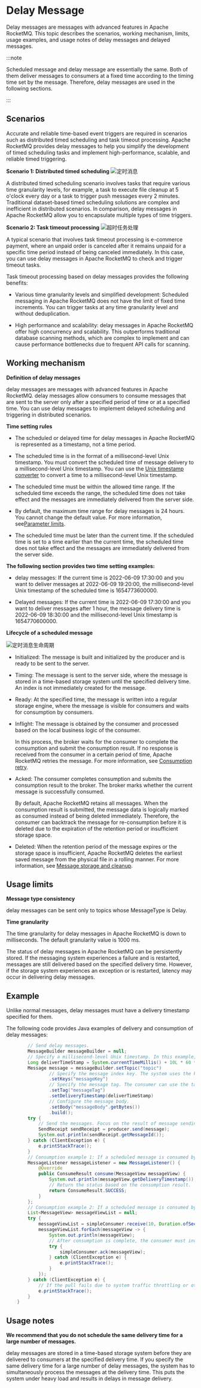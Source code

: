 # Delay Message

Delay messages are messages with advanced features in Apache RocketMQ. This topic describes the scenarios, working mechanism, limits, usage examples, and usage notes of delay messages and delayed messages.

:::note

Scheduled message and delay message are essentially the same. Both of them deliver messages to consumers at a fixed time according to the timing time set by the message. Therefore, delay messages are used in the following sections.

:::

## Scenarios

Accurate and reliable time-based event triggers are required in scenarios such as distributed timed scheduling and task timeout processing. Apache RocketMQ provides delay messages to help you simplify the development of timed scheduling tasks and implement high-performance, scalable, and reliable timed triggering.

**Scenario 1: Distributed timed scheduling**
![定时消息](../picture/v5/delaywork.png)

A distributed timed scheduling scenario involves tasks that require various time granularity levels, for example, a task to execute file cleanup at 5 o'clock every day or a task to trigger push messages every 2 minutes. Traditional dataset-based timed scheduling solutions are complex and inefficient in distributed scenarios. In comparison, delay messages in Apache RocketMQ allow you to encapsulate multiple types of time triggers.

**Scenario 2: Task timeout processing**
![超时任务处理](../picture/v5/scheduletask.png)

A typical scenario that involves task timeout processing is e-commerce payment, where an unpaid order is canceled after it remains unpaid for a specific time period instead of being canceled immediately. In this case, you can use delay messages in Apache RocketMQ to check and trigger timeout tasks.

Task timeout processing based on delay messages provides the following benefits:

* Various time granularity levels and simplified development: Scheduled messaging in Apache RocketMQ does not have the limit of fixed time increments. You can trigger tasks at any time granularity level and without deduplication.

* High performance and scalability: delay messages in Apache RocketMQ offer high concurrency and scalability. This outperforms traditional database scanning methods, which are complex to implement and can cause performance bottlenecks due to frequent API calls for scanning.

## Working mechanism

**Definition of delay messages**

delay messages are messages with advanced features in Apache RocketMQ. delay messages allow consumers to consume messages that are sent to the server only after a specified period of time or at a specified time. You can use delay messages to implement delayed scheduling and triggering in distributed scenarios.

**Time setting rules**

* The scheduled or delayed time for delay messages in Apache RocketMQ is represented as a timestamp, not a time period.

* The scheduled time is in the format of a millisecond-level Unix timestamp. You must convert the scheduled time of message delivery to a millisecond-level Unix timestamp. You can use the [Unix timestamp converter](https://www.unixtimestamp.com/) to convert a time to a millisecond-level Unix timestamp.

* The scheduled time must be within the allowed time range. If the scheduled time exceeds the range, the scheduled time does not take effect and the messages are immediately delivered from the server side.

* By default, the maximum time range for delay messages is 24 hours. You cannot change the default value. For more information, see[Parameter limits](../01-基础介绍/03limits.md).

* The scheduled time must be later than the current time. If the scheduled time is set to a time earlier than the current time, the scheduled time does not take effect and the messages are immediately delivered from the server side.


**The following section provides two time setting examples:**

* delay messages: If the current time is 2022-06-09 17:30:00 and you want to deliver messages at 2022-06-09 19:20:00, the millisecond-level Unix timestamp of the scheduled time is 1654773600000.

* Delayed messages: If the current time is 2022-06-09 17:30:00 and you want to deliver messages after 1 hour, the message delivery time is 2022-06-09 18:30:00 and the millisecond-level Unix timestamp is 1654770600000.

**Lifecycle of a scheduled message**

![定时消息生命周期](../picture/v5/lifecyclefordelay.png)

* Initialized: The message is built and initialized by the producer and is ready to be sent to the server.

* Timing: The message is sent to the server side, where the message is stored in a time-based storage system until the specified delivery time. An index is not immediately created for the message.

* Ready: At the specified time, the message is written into a regular storage engine, where the message is visible for consumers and waits for consumption by consumers.



* Inflight: The message is obtained by the consumer and processed based on the local business logic of the consumer.

  In this process, the broker waits for the consumer to complete the consumption and submit the consumption result. If no response is received from the consumer in a certain period of time, Apache RocketMQ retries the message. For more information, see [Consumption retry](../04-功能行为/10consumerretrypolicy.md).


* Acked: The consumer completes consumption and submits the consumption result to the broker. The broker marks whether the current message is successfully consumed.

  By default, Apache RocketMQ retains all messages. When the consumption result is submitted, the message data is logically marked as consumed instead of being deleted immediately. Therefore, the consumer can backtrack the message for re-consumption before it is deleted due to the expiration of the retention period or insufficient storage space.


* Deleted: When the retention period of the message expires or the storage space is insufficient, Apache RocketMQ deletes the earliest saved message from the physical file in a rolling manner. For more information, see [Message storage and cleanup](../04-功能行为/11messagestorepolicy.md).

## Usage limits

**Message type consistency**

delay messages can be sent only to topics whose MessageType is Delay.

**Time granularity**

The time granularity for delay messages in Apache RocketMQ is down to milliseconds. The default granularity value is 1000 ms.

The status of delay messages in Apache RocketMQ can be persistently stored. If the messaging system experiences a failure and is restarted, messages are still delivered based on the specified delivery time. However, if the storage system experiences an exception or is restarted, latency may occur in delivering delay messages.


## Example

Unlike normal messages, delay messages must have a delivery timestamp specified for them.

The following code provides Java examples of delivery and consumption of delay messages:

```java
        // Send delay messages.
        MessageBuilder messageBuilder = null;
        // Specify a millisecond-level Unix timestamp. In this example, the specified timestamp indicates that the message will be delivered in 10 minutes from the current time. 
        Long deliverTimeStamp = System.currentTimeMillis() + 10L * 60 * 1000;
        Message message = messageBuilder.setTopic("topic")
                // Specify the message index key. The system uses the key to locate the message. 
                .setKeys("messageKey")
                // Specify the message tag. The consumer can use the tag to filter messages. 
                .setTag("messageTag")
                .setDeliveryTimestamp(deliverTimeStamp)
                // Configure the message body.
                .setBody("messageBody".getBytes())
                .build();
        try {
            // Send the messages. Focus on the result of message sending and exceptions such as failures. 
            SendReceipt sendReceipt = producer.send(message);
            System.out.println(sendReceipt.getMessageId());
        } catch (ClientException e) {
            e.printStackTrace();
        }
        // Consumption example 1: If a scheduled message is consumed by a push consumer, the consumer needs to process the message only in the message listener. 
        MessageListener messageListener = new MessageListener() {
            @Override
            public ConsumeResult consume(MessageView messageView) {
                System.out.println(messageView.getDeliveryTimestamp());
                // Return the status based on the consumption result. 
                return ConsumeResult.SUCCESS;
            }
        };
        // Consumption example 2: If a scheduled message is consumed by a simple consumer, the consumer must obtain the message for consumption and submit the consumption result. 
        List<MessageView> messageViewList = null;
        try {
            messageViewList = simpleConsumer.receive(10, Duration.ofSeconds(30));
            messageViewList.forEach(messageView -> {
                System.out.println(messageView);
                // After consumption is complete, the consumer must invoke ACK to submit the consumption result. 
                try {
                    simpleConsumer.ack(messageView);
                } catch (ClientException e) {
                    e.printStackTrace();
                }
            });
        } catch (ClientException e) {
            // If the pull fails due to system traffic throttling or other reasons, you must re-initiate the request to obtain the message. 
            e.printStackTrace();
        }
    }
```



## Usage notes

**We recommend that you do not schedule the same delivery time for a large number of messages.**

delay messages are stored in a time-based storage system before they are delivered to consumers at the specified delivery time. If you specify the same delivery time for a large number of delay messages, the system has to simultaneously process the messages at the delivery time. This puts the system under heavy load and results in delays in message delivery.
